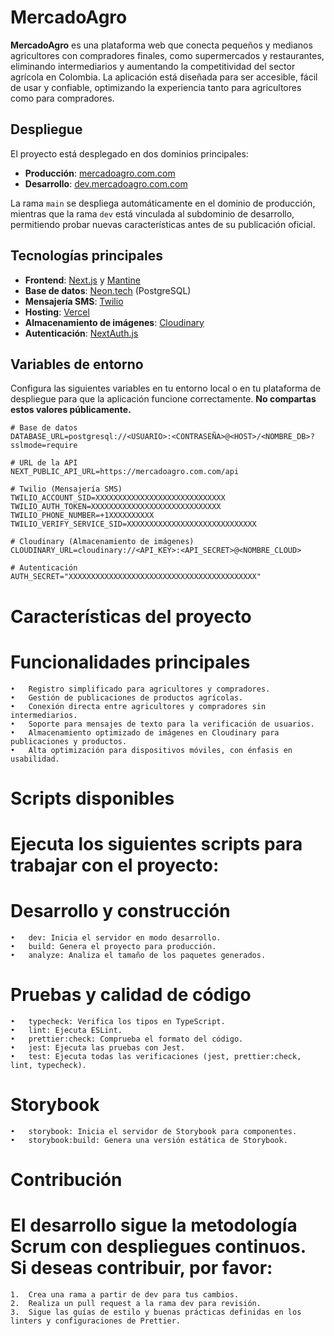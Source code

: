 # MercadoAgro

**MercadoAgro** es una plataforma web que conecta pequeños y medianos agricultores con compradores finales, como supermercados y restaurantes, eliminando intermediarios y aumentando la competitividad del sector agrícola en Colombia. La aplicación está diseñada para ser accesible, fácil de usar y confiable, optimizando la experiencia tanto para agricultores como para compradores.

## Despliegue

El proyecto está desplegado en dos dominios principales:
- **Producción**: [mercadoagro.com.com](https://mercadoagro.com.com)  
- **Desarrollo**: [dev.mercadoagro.com.com](https://dev.mercadoagro.com.com)

La rama `main` se despliega automáticamente en el dominio de producción, mientras que la rama `dev` está vinculada al subdominio de desarrollo, permitiendo probar nuevas características antes de su publicación oficial.

## Tecnologías principales

- **Frontend**: [Next.js](https://nextjs.org/) y [Mantine](https://mantine.dev/)
- **Base de datos**: [Neon.tech](https://neon.tech/) (PostgreSQL)
- **Mensajería SMS**: [Twilio](https://www.twilio.com/)
- **Hosting**: [Vercel](https://vercel.com/)
- **Almacenamiento de imágenes**: [Cloudinary](https://cloudinary.com/)
- **Autenticación**: [NextAuth.js](https://next-auth.js.org/)

## Variables de entorno

Configura las siguientes variables en tu entorno local o en tu plataforma de despliegue para que la aplicación funcione correctamente. **No compartas estos valores públicamente.**

```env
# Base de datos
DATABASE_URL=postgresql://<USUARIO>:<CONTRASEÑA>@<HOST>/<NOMBRE_DB>?sslmode=require

# URL de la API
NEXT_PUBLIC_API_URL=https://mercadoagro.com.com/api

# Twilio (Mensajería SMS)
TWILIO_ACCOUNT_SID=XXXXXXXXXXXXXXXXXXXXXXXXXXXXX
TWILIO_AUTH_TOKEN=XXXXXXXXXXXXXXXXXXXXXXXXXXXXX
TWILIO_PHONE_NUMBER=+1XXXXXXXXXX
TWILIO_VERIFY_SERVICE_SID=XXXXXXXXXXXXXXXXXXXXXXXXXXXXX

# Cloudinary (Almacenamiento de imágenes)
CLOUDINARY_URL=cloudinary://<API_KEY>:<API_SECRET>@<NOMBRE_CLOUD>

# Autenticación
AUTH_SECRET="XXXXXXXXXXXXXXXXXXXXXXXXXXXXXXXXXXXXXXXXXX"
```

# Características del proyecto

# Funcionalidades principales

	•	Registro simplificado para agricultores y compradores.
	•	Gestión de publicaciones de productos agrícolas.
	•	Conexión directa entre agricultores y compradores sin intermediarios.
	•	Soporte para mensajes de texto para la verificación de usuarios.
	•	Almacenamiento optimizado de imágenes en Cloudinary para publicaciones y productos.
	•	Alta optimización para dispositivos móviles, con énfasis en usabilidad.

# Scripts disponibles

# Ejecuta los siguientes scripts para trabajar con el proyecto:

# Desarrollo y construcción

	•	dev: Inicia el servidor en modo desarrollo.
	•	build: Genera el proyecto para producción.
	•	analyze: Analiza el tamaño de los paquetes generados.

# Pruebas y calidad de código

	•	typecheck: Verifica los tipos en TypeScript.
	•	lint: Ejecuta ESLint.
	•	prettier:check: Comprueba el formato del código.
	•	jest: Ejecuta las pruebas con Jest.
	•	test: Ejecuta todas las verificaciones (jest, prettier:check, lint, typecheck).

# Storybook

	•	storybook: Inicia el servidor de Storybook para componentes.
	•	storybook:build: Genera una versión estática de Storybook.

# Contribución

# El desarrollo sigue la metodología Scrum con despliegues continuos. Si deseas contribuir, por favor:
	1.	Crea una rama a partir de dev para tus cambios.
	2.	Realiza un pull request a la rama dev para revisión.
	3.	Sigue las guías de estilo y buenas prácticas definidas en los linters y configuraciones de Prettier.
